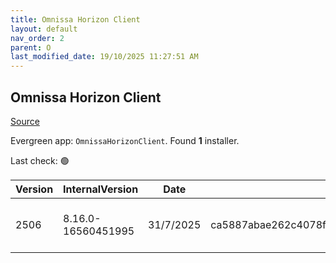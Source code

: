 ```yaml
---
title: Omnissa Horizon Client
layout: default
nav_order: 2
parent: O
last_modified_date: 19/10/2025 11:27:51 AM
---
```


## Omnissa Horizon Client

[Source](https://customerconnect.omnissa.com/downloads/info/slug/desktop_end_user_computing/omnissa_horizon_clients/8)

Evergreen app: `OmnissaHorizonClient`. Found **1** installer.

Last check: 🟢

| Version | InternalVersion    | Date      | Sha256                                                           | Size     | Type | URI                                                                                                                                                                                                                          |
| ------- | ------------------ | --------- | ---------------------------------------------------------------- | -------- | ---- | ---------------------------------------------------------------------------------------------------------------------------------------------------------------------------------------------------------------------------- |
| 2506    | 8.16.0-16560451995 | 31/7/2025 | ca5887abae262c4078fcfe60657c35f12a87c3506bf2e9236d00a8f0b9d7f5ef | 298.3 MB | exe  | [https://download3.omnissa.com/software/CART26FQ2_WIN_2506/Omnissa-Horizon-Client-2506-8.16.0-16560451995.exe](https://download3.omnissa.com/software/CART26FQ2_WIN_2506/Omnissa-Horizon-Client-2506-8.16.0-16560451995.exe) |
